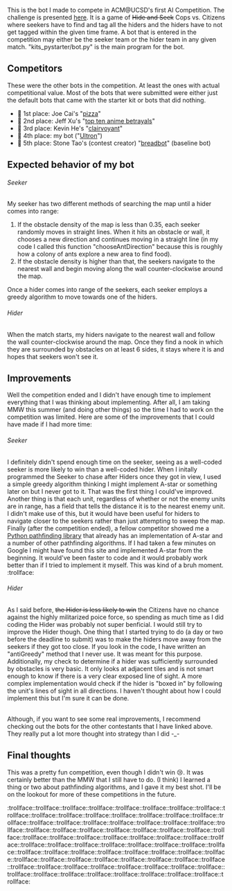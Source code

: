 This is the bot I made to compete in ACM@UCSD's first AI Competition.  The challenge is presented [here](https://ai.acmucsd.com/).  It is a game of ~~Hide and Seek~~ Cops vs. Citizens where seekers have to find and tag all the hiders and the hiders have to not get tagged within the given time frame.  A bot that is entered in the competition may either be the seeker team or the hider team in any given match.  "kits_pystarter/bot.py" is the main program for the bot.

## Competitors
These were the other bots in the competition.  At least the ones with actual competitional value.  Most of the bots that were submitted were either just the default bots that came with the starter kit or bots that did nothing.
- 🥇 1st place: Joe Cai's "[pizza](https://www.youtube.com/watch?v=d0tGBCCE0lc)"
- 🥈 2nd place: Jeff Xu's "[top ten anime betrayals](https://github.com/Jjx003/ACM-Hide-And-Seek-Bot)"
- 🥉 3rd place: Kevin He's "[clairvoyant](https://github.com/kevin-he-01/hide-and-seek-bot)"
- 🎉 4th place: my bot ("[Ultron](https://github.com/ishaanharry/ACM-AI-Competition-HideAndSeek)")
- 🎉 5th place: Stone Tao's (contest creator) "[breadbot](https://github.com/acmucsd/hide-and-seek-ai/tree/master/breadbot)" (baseline bot)

## Expected behavior of my bot

###### Seeker
My seeker has two different methods of searching the map until a hider comes into range:
1. If the obstacle density of the map is less than 0.35, each seeker randomly moves in straight lines.  When it hits an obstacle or wall, it chooses a new direction and continues moving in a straight line (in my code I called this function "chooseAntDirection" because this is roughly how a colony of ants explore a new area to find food).
2. If the obstacle density is higher than that, the seekers navigate to the nearest wall and begin moving along the wall counter-clockwise around the map.

Once a hider comes into range of the seekers, each seeker employs a greedy algorithm to move towards one of the hiders.

###### Hider
When the match starts, my hiders navigate to the nearest wall and follow the wall counter-clockwise around the map.  Once they find a nook in which they are surrounded by obstacles on at least 6 sides, it stays where it is and hopes that seekers won't see it.


## Improvements
Well the competition ended and I didn't have enough time to implement everything that I was thinking about implementing.  After all, I am taking MMW this summer (and doing other things) so the time I had to work on the competition was limited.  Here are some of the improvements that I could have made if I had more time:

###### Seeker
I definitely didn't spend enough time on the seeker, seeing as a well-coded seeker is more likely to win than a well-coded hider.  When I initally programmed the Seeker to chase after Hiders once they got in view, I used a simple greedy algorithm thinking I might implement A-star or something later on but I never got to it.  That was the first thing I could've improved.  Another thing is that each unit, regardless of whether or not the enemy units are in range, has a field that tells the distance it is to the nearest enemy unit.  I didn't make use of this, but it would have been useful for hiders to navigate closer to the seekers rather than just attempting to sweep the map.  Finally (after the competition ended), a fellow competitor showed me a [Python pathfinding library](https://pypi.org/project/pathfinding/) that already has an implementation of A-star and a number of other pathfinding algorithms.  If I had taken a few minutes on Google I might have found this site and implemented A-star from the beginning.  It would've been faster to code and it would probably work better than if I tried to implement it myself.  This was kind of a bruh moment. :trollface:

###### Hider
As I said before, ~~the Hider is less likely to win~~ the Citizens have no chance against the highly militarized poice force, so spending as much time as I did coding the Hider was probably not super benficial.  I would still try to improve the Hider though.  One thing that I started trying to do (a day or two before the deadline to submit) was to make the hiders move away from the seekers if they got too close.  If you look in the code, I have written an "antiGreedy" method that I never use.  It was meant for this purpose.  Additionally, my check to determine if a hider was sufficiently surrounded by obstacles is very basic.  It only looks at adjacent tiles and is not smart enough to know if there is a very clear exposed line of sight.  A more complex implementation would check if the hider is "boxed in" by following the unit's lines of sight in all directions.  I haven't thought about how I could implement this but I'm sure it can be done.

\
Although, if you want to see some real improvements, I recommend checking out the bots for the other contestants that I have linked above.  They really put a lot more thought into strategy than I did -_-

## Final thoughts
This was a pretty fun competition, even though I didn't win :cry:.  It was certainly better than the MMW that I still have to do.  (I think) I learned a thing or two about pathfinding algorithms, and I gave it my best shot.  I'll be on the lookout for more of these competitions in the future.

:trollface::trollface::trollface::trollface::trollface::trollface::trollface::trollface::trollface::trollface::trollface::trollface::trollface::trollface::trollface::trollface::trollface::trollface::trollface::trollface::trollface::trollface::trollface::trollface::trollface::trollface::trollface::trollface::trollface::trollface::trollface::trollface::trollface::trollface::trollface::trollface::trollface::trollface::trollface::trollface::trollface::trollface::trollface::trollface::trollface::trollface::trollface::trollface::trollface::trollface::trollface::trollface::trollface::trollface::trollface::trollface::trollface::trollface::trollface::trollface::trollface::trollface::trollface::trollface::trollface::trollface::trollface::trollface::trollface::trollface::trollface::trollface::trollface::trollface::trollface::trollface::trollface::trollface::trollface::trollface::trollface::trollface:
